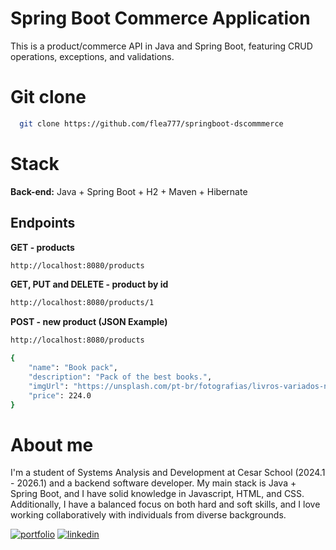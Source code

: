 
# Spring Boot Commerce Application

This is a product/commerce API in Java and Spring Boot, featuring CRUD operations, exceptions, and validations.

# Git clone

```bash
  git clone https://github.com/flea777/springboot-dscommmerce
```


# Stack

**Back-end:** Java + Spring Boot + H2 + Maven + Hibernate


## Endpoints

**GET - products** 

```bash
http://localhost:8080/products
```

**GET, PUT and DELETE - product by id**

```bash
http://localhost:8080/products/1
```

**POST - new product (JSON Example)**

```bash
http://localhost:8080/products

{
    "name": "Book pack",
    "description": "Pack of the best books.",
    "imgUrl": "https://unsplash.com/pt-br/fotografias/livros-variados-na-caixa-de-armazenamento-preta-na-fotografia-da-vista-superior-K5GXqZd2xTg",
    "price": 224.0
}
```


# About me

I'm a student of Systems Analysis and Development at Cesar School (2024.1 - 2026.1) and a backend software developer. My main stack is Java + Spring Boot, and I have solid knowledge in Javascript, HTML, and CSS. Additionally, I have a balanced focus on both hard and soft skills, and I love working collaboratively with individuals from diverse backgrounds.


[![portfolio](https://img.shields.io/badge/my_portfolio-000?style=for-the-badge&logo=ko-fi&logoColor=white)](https://github.com/flea777/)
[![linkedin](https://img.shields.io/badge/linkedin-0A66C2?style=for-the-badge&logo=linkedin&logoColor=white)](https://www.linkedin.com/in/pedrobimm//)


